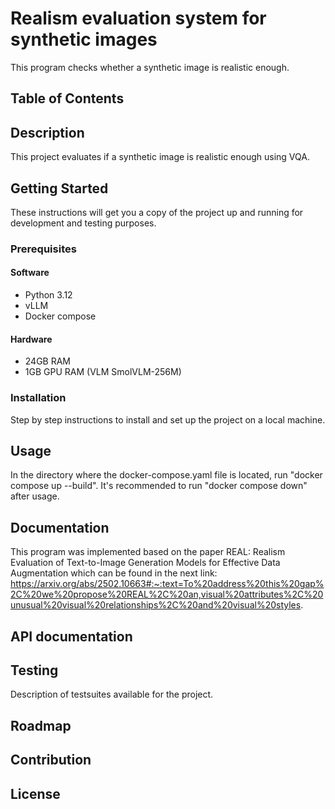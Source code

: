 # Realism evaluation system for synthetic images
This program checks whether a synthetic image is realistic enough.

## Table of Contents


## Description
This project evaluates if a synthetic image is realistic enough using VQA.

## Getting Started
These instructions will get you a copy of the project up and running for development and testing purposes.

### Prerequisites

#### Software
- Python 3.12
- vLLM
- Docker compose

#### Hardware
- 24GB RAM
- 1GB GPU RAM (VLM SmolVLM-256M)

### Installation
Step by step instructions to install and set up the project on a local machine.

## Usage
In the directory where the docker-compose.yaml file is located, run "docker compose up --build".
It's recommended to run "docker compose down" after usage.

## Documentation
This program was implemented based on the paper REAL: Realism Evaluation of Text-to-Image Generation Models for Effective Data Augmentation which can be found in the next link: https://arxiv.org/abs/2502.10663#:~:text=To%20address%20this%20gap%2C%20we%20propose%20REAL%2C%20an,visual%20attributes%2C%20unusual%20visual%20relationships%2C%20and%20visual%20styles. 

## API documentation


## Testing
Description of testsuites available for the project.

## Roadmap


## Contribution


## License
